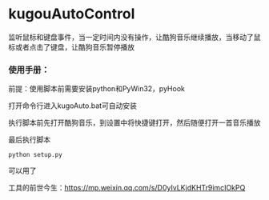 # kugouAutoControl
监听鼠标和键盘事件，当一定时间内没有操作，让酷狗音乐继续播放，当移动了鼠标或者点击了键盘，让酷狗音乐暂停播放

### 使用手册：

前提：使用脚本前需要安装python和PyWin32，pyHook

打开命令行进入kugoAuto.bat可自动安装

执行脚本前先打开酷狗音乐，到设置中将快捷键打开，然后随便打开一首音乐播放

最后执行脚本
```
python setup.py
```

可以用了

工具的前世今生：https://mp.weixin.qq.com/s/D0yIvLKjdKHTr9imcIOkPQ
